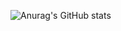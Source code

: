 ![Anurag's GitHub stats](https://github-readme-stats.vercel.app/api?username=minsuho&show_icons=true&theme=radical)
